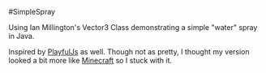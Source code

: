 #SimpleSpray

Using Ian Millington's Vector3 Class demonstrating a simple "water" spray in Java. 

Inspired by [PlayfulJs](https://github.com/hunterloftis/playfuljs-demos/tree/gh-pages/particles2) as well. Though not as pretty, I thought my version looked a bit more like [Minecraft](https://minecraft.net/) so I stuck with it.


